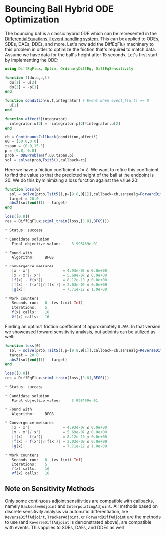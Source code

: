 # Bouncing Ball Hybrid ODE Optimization

The bouncing ball is a classic hybrid ODE which can be represented in
the [DifferentialEquations.jl event handling system](https://diffeq.sciml.ai/stable/features/callback_functions/). This can be applied to ODEs, SDEs, DAEs, DDEs,
and more. Let's now add the DiffEqFlux machinery to this
problem in order to optimize the friction that's required to match
data. Assume we have data for the ball's height after 15 seconds. Let's
first start by implementing the ODE:

```julia
using DiffEqFlux, Optim, OrdinaryDiffEq, DiffEqSensitivity

function f(du,u,p,t)
  du[1] = u[2]
  du[2] = -p[1]
end

function condition(u,t,integrator) # Event when event_f(u,t) == 0
  u[1]
end

function affect!(integrator)
  integrator.u[2] = -integrator.p[2]*integrator.u[2]
end

cb = ContinuousCallback(condition,affect!)
u0 = [50.0,0.0]
tspan = (0.0,15.0)
p = [9.8, 0.8]
prob = ODEProblem(f,u0,tspan,p)
sol = solve(prob,Tsit5(),callback=cb)
```

Here we have a friction coefficient of `0.8`. We want to refine this
coefficient to find the value so that the predicted height of the ball
at the endpoint is 20. We do this by minimizing a loss function against
the value 20:

```julia
function loss(θ)
  sol = solve(prob,Tsit5(),p=[9.8,θ[1]],callback=cb,sensealg=ForwardDiffSensitivity())
  target = 20.0
  abs2(sol[end][1] - target)
end

loss([0.8])
res = DiffEqFlux.sciml_train(loss,[0.8],BFGS())
```

```julia
* Status: success

* Candidate solution
   Final objective value:     3.995469e-01

* Found with
   Algorithm:     BFGS

* Convergence measures
   |x - x'|               = 4.93e-07 ≰ 0.0e+00
   |x - x'|/|x'|          = 5.69e-07 ≰ 0.0e+00
   |f(x) - f(x')|         = 8.12e-10 ≰ 0.0e+00
   |f(x) - f(x')|/|f(x')| = 2.03e-09 ≰ 0.0e+00
   |g(x)|                 = 7.71e-12 ≤ 1.0e-08

* Work counters
   Seconds run:   0  (vs limit Inf)
   Iterations:    5
   f(x) calls:    16
   ∇f(x) calls:   16
```

Finding an optimal friction coefficient of approximately `0.866`. In
that version we showcased forward sensitivity analysis, but adjoints
can be utilized as well:

```julia
function loss(θ)
  sol = solve(prob,Tsit5(),p=[9.8,θ[1]],callback=cb,sensealg=ReverseDiffAdjoint())
  target = 20.0
  abs2(sol[end][1] - target)
end

loss([0.8])
res = DiffEqFlux.sciml_train(loss,[0.8],BFGS())
```

```julia
* Status: success

* Candidate solution
   Final objective value:     3.995469e-01

* Found with
   Algorithm:     BFGS

* Convergence measures
   |x - x'|               = 4.93e-07 ≰ 0.0e+00
   |x - x'|/|x'|          = 5.69e-07 ≰ 0.0e+00
   |f(x) - f(x')|         = 8.12e-10 ≰ 0.0e+00
   |f(x) - f(x')|/|f(x')| = 2.03e-09 ≰ 0.0e+00
   |g(x)|                 = 7.71e-12 ≤ 1.0e-08

* Work counters
   Seconds run:   0  (vs limit Inf)
   Iterations:    5
   f(x) calls:    16
   ∇f(x) calls:   16
```

## Note on Sensitivity Methods

Only some continuous adjoint sensitivities are compatible with callbacks, namely
`BacksolveAdjoint` and `InterpolatingAdjoint`. All methods based on discrete sensitivity 
analysis via automatic differentiation, like `ReverseDiffAdjoint`, `TrackerAdjoint`, or 
`ForwardDiffAdjoint` are the methods to use (and `ReverseDiffAdjoint` is demonstrated above),
are compatible with events. This applies to SDEs, DAEs, and DDEs as well.

